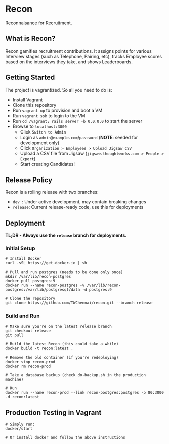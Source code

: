 # Recon

Reconnaisance for Recruitment.

## What is Recon?

Recon gamifies recruitment contributions. It assigns points for various Interview stages (such as Telephone, Pairing, etc), tracks Employee scores based on the interviews they take, and shows Leaderboards.

## Getting Started

The project is vagrantized. So all you need to do is:

* Install Vagrant
* Clone this repository
* Run `vagrant up` to provision and boot a VM
* Run `vagrant ssh` to login to the VM
* Run `cd /vagrant; rails server -b 0.0.0.0` to start the server
* Browse to `localhost:3000`
  * Click `Switch to Admin`
  * Login as `admin@example.com`/`password` (**NOTE**: seeded for development only)
  * Click `Organization > Employees > Upload Jigsaw CSV`
  * Upload a CSV file from Jigsaw (`jigsaw.thoughtworks.com > People > Export`)
  * Start creating Candidates!

## Release Policy

Recon is a rolling release with two branches:

* `dev `: Under active development, may contain breaking changes
* `release`: Current release-ready code, use this for deployments

## Deployment

**TL;DR - Always use the `release` branch for deployments.**

### Initial Setup

    # Install Docker
    curl -sSL https://get.docker.io | sh

    # Pull and run postgres (needs to be done only once)
    mkdir /var/lib/recon-postgres
    docker pull postgres:9
    docker run --name recon-postgres -v /var/lib/recon-postgres:/var/lib/postgresql/data -d postgres:9

    # Clone the repository
    git clone https://github.com/TWChennai/recon.git --branch release

### Build and Run

    # Make sure you're on the latest release branch
    git checkout release
    git pull

    # Build the latest Recon (this could take a while)
    docker build -t recon:latest .

    # Remove the old container (if you're redeploying)
    docker stop recon-prod
    docker rm recon-prod

    # Take a database backup (check do-backup.sh in the production machine)

    # Run
    docker run --name recon-prod --link recon-postgres:postgres -p 80:3000 -d recon:latest

## Production Testing in Vagrant

    # Simply run:
    docker/start

    # Or install docker and follow the above instructions
